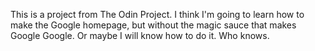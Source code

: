 This is a project from The Odin Project. I think I'm going to learn how to make the Google homepage, but without the magic sauce that makes Google Google. Or maybe I will know how to do it. Who knows. 